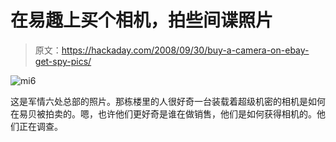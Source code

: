 # 在易趣上买个相机，拍些间谍照片

> 原文：<https://hackaday.com/2008/09/30/buy-a-camera-on-ebay-get-spy-pics/>

![](img/a38b07c06d1850aad11f8481e790bfd3.png "mi6")

这是军情六处总部的照片。那栋楼里的人很好奇一台装载着超级机密的相机是如何在易贝被拍卖的。嗯，也许他们更好奇是谁在做销售，他们是如何获得相机的。他们正在调查。